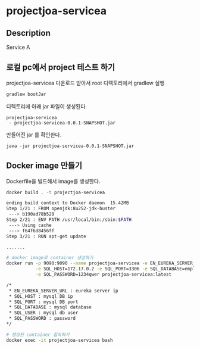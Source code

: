 # projectjoa-servicea

## Description
Service A

## 로컬 pc에서 project 테스트 하기
projectjoa-servicea 다운로드 받아서 root 디렉토리에서 gradlew 실행

``` bash
gradlew bootJar
```

디렉토리에 아래 jar 파일이 생성된다.
```
projectjoa-servicea
 - projectjoa-servicea-0.0.1-SNAPSHOT.jar
 ```

만들어진 jar 를 확인한다.
```
java -jar projectjoa-servicea-0.0.1-SNAPSHOT.jar
```
## Docker image 만들기

Dockerfile을 빌드해서 image를 생성한다.
``` bash
docker build . -t projectjoa-servicea

ending build context to Docker daemon  15.42MB
Step 1/21 : FROM openjdk:8u252-jdk-buster
 ---> b190ad78b520
Step 2/21 : ENV PATH /usr/local/bin:/sbin:$PATH
 ---> Using cache
 ---> f64f6d8456ff
Step 3/21 : RUN apt-get update

.......

# docker image로 container 생성하기
docker run -p 9090:9090 --name projectjoa-servicea -e EN_EUREKA_SERVER_URL=172.17.0.3 \
           -e SQL_HOST=172.17.0.2 -e SQL_PORT=3306 -e SQL_DATABASE=employees -e SQL_USER=root \
           -e SQL_PASSWORD=1234qwer projectjoa-servicea:latest

/*
 * EN_EUREKA_SERVER_URL : eureka server ip
 * SQL_HOST : mysql DB ip
 * SQL_PORT : mysql DB port
 * SQL_DATABASE : mysql database
 * SQL_USER : mysql db user
 * SQL_PASSWORD : password
*/

# 생성된 container 접속하기
docker exec -it projectjoa-servicea bash

```